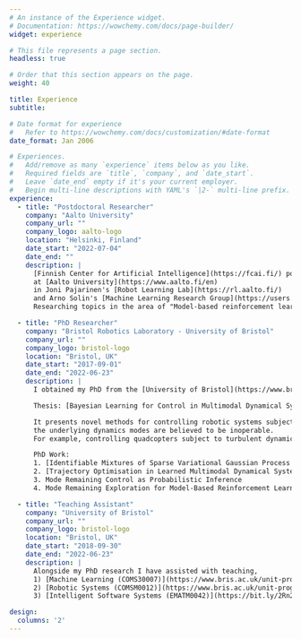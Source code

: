 ```yaml
---
# An instance of the Experience widget.
# Documentation: https://wowchemy.com/docs/page-builder/
widget: experience

# This file represents a page section.
headless: true

# Order that this section appears on the page.
weight: 40

title: Experience
subtitle:

# Date format for experience
#   Refer to https://wowchemy.com/docs/customization/#date-format
date_format: Jan 2006

# Experiences.
#   Add/remove as many `experience` items below as you like.
#   Required fields are `title`, `company`, and `date_start`.
#   Leave `date_end` empty if it's your current employer.
#   Begin multi-line descriptions with YAML's `|2-` multi-line prefix.
experience:
  - title: "Postdoctoral Researcher"
    company: "Aalto University"
    company_url: ""
    company_logo: aalto-logo
    location: "Helsinki, Finland"
    date_start: "2022-07-04"
    date_end: ""
    description: |
      [Finnish Center for Artificial Intelligence](https://fcai.fi/) postdoctoral researcher
      at [Aalto University](https://www.aalto.fi/en)
      in Joni Pajarinen's [Robot Learning Lab](https://rl.aalto.fi/)
      and Arno Solin's [Machine Learning Research Group](https://users.aalto.fi/~asolin/group/).
      Researching topics in the area of "Model-based reinforcement learning under uncertainty".

  - title: "PhD Researcher"
    company: "Bristol Robotics Laboratory - University of Bristol"
    company_url: ""
    company_logo: bristol-logo
    location: "Bristol, UK"
    date_start: "2017-09-01"
    date_end: "2022-06-23"
    description: |
      I obtained my PhD from the [University of Bristol](https://www.bristol.ac.uk/) under the supervision of Professor Arthur Richards and Dr Carl Henrik Ek.

      Thesis: [Bayesian Learning for Control in Multimodal Dynamical Systems](https://github.com/aidanscannell/phd-thesis)

      It presents novel methods for controlling robotic systems subject to unknown, multimodal dynamics, where some of
      the underlying dynamics modes are believed to be inoperable.
      For example, controlling quadcopters subject to turbulent dynamics modes in unknown locations.

      PhD Work:
      1. [Identifiable Mixtures of Sparse Variational Gaussian Process Experts](/project/mixtures-of-sparse-variational-gaussian-process-experts)
      2. [Trajectory Optimisation in Learned Multimodal Dynamical Systems via Latent-ODE Collocation](/project/trajectory-optimisation-in-learned-multimodal-dynamical-systems)
      3. Mode Remaining Control as Probabilistic Inference
      4. Mode Remaining Exploration for Model-Based Reinforcement Learning

  - title: "Teaching Assistant"
    company: "University of Bristol"
    company_url: ""
    company_logo: bristol-logo
    location: "Bristol, UK"
    date_start: "2018-09-30"
    date_end: "2022-06-23"
    description: |
      Alongside my PhD research I have assisted with teaching,
      1) [Machine Learning (COMS30007)](https://www.bris.ac.uk/unit-programme-catalogue/UnitDetails.jsa?ayrCode=19%2F20&unitCode=COMS30007)
      2) [Robotic Systems (COMSM0012)](https://www.bris.ac.uk/unit-programme-catalogue/UnitDetails.jsa?ayrCode=19%2F20&unitCode=COMSM0012)
      3) [Intelligent Software Systems (EMATM0042)](https://bit.ly/2Rn2mwx)

design:
  columns: '2'
---
```

